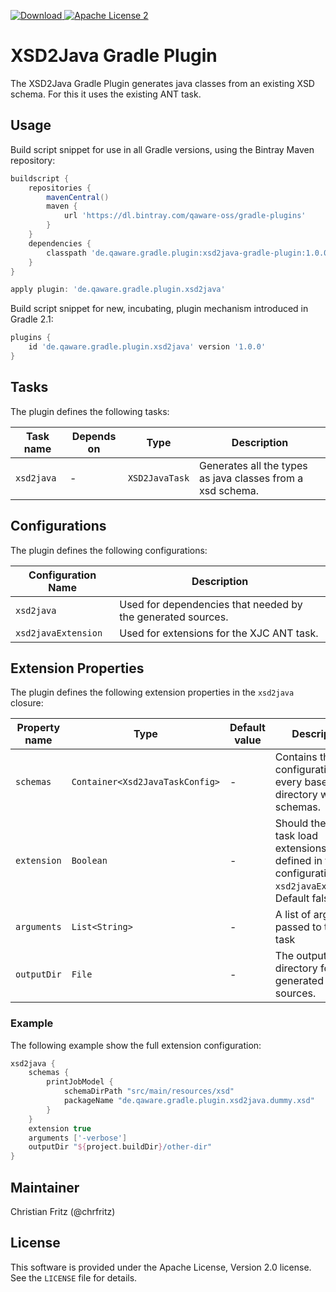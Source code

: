 [![Download](https://api.bintray.com/packages/qaware-oss/gradle-plugins/xsd2java-gradle-plugin/images/download.svg) ](https://bintray.com/qaware-oss/gradle-plugins/xsd2java-gradle-plugin/_latestVersion)
[![Apache License 2](http://img.shields.io/badge/license-ASF2-blue.svg)](https://github.com/qaware/xsd2java-gradle-plugin/blob/master/LICENSE)

# XSD2Java Gradle Plugin

The XSD2Java Gradle Plugin generates java classes from an existing XSD schema. For this it uses the existing ANT task.

## Usage

Build script snippet for use in all Gradle versions, using the Bintray Maven repository:
```groovy
buildscript {
    repositories {
        mavenCentral()
        maven {
            url 'https://dl.bintray.com/qaware-oss/gradle-plugins'
        }
    }
    dependencies {
        classpath 'de.qaware.gradle.plugin:xsd2java-gradle-plugin:1.0.0'
    }
}

apply plugin: 'de.qaware.gradle.plugin.xsd2java'
```

Build script snippet for new, incubating, plugin mechanism introduced in Gradle 2.1:
```groovy
plugins {
    id 'de.qaware.gradle.plugin.xsd2java' version '1.0.0'
}
```
## Tasks

The plugin defines the following tasks:

Task name | Depends on | Type | Description
--------- | ---------- | ---- | ---
`xsd2java`| -          | `XSD2JavaTask` | Generates all the types as java classes from a xsd schema.

## Configurations

The plugin defines the following configurations:

Configuration Name  | Description
------------------- | ---
`xsd2java`          | Used for dependencies that needed by the generated sources.
`xsd2javaExtension` | Used for extensions for the XJC ANT task.

## Extension Properties

The plugin defines the following extension properties in the `xsd2java` closure:

Property name | Type   | Default value | Description
------------- | ------ | - | ---
`schemas`     | `Container<Xsd2JavaTaskConfig>` | - | Contains the configurations for every base directory with schemas.
`extension`   | `Boolean` | - | Should the ant task load extensions defined in the configuration `xsd2javaExtension`. Default false
`arguments`   | `List<String>` | - | A list of arguments passed to the ant task
`outputDir`   | `File` | - | The output directory for the generated sources.

### Example

The following example show the full extension configuration:
```groovy
xsd2java {
    schemas {
        printJobModel {
            schemaDirPath "src/main/resources/xsd"
            packageName "de.qaware.gradle.plugin.xsd2java.dummy.xsd"
        }
    }
    extension true
    arguments ['-verbose']
    outputDir "${project.buildDir}/other-dir"
}
```

## Maintainer

Christian Fritz (@chrfritz)

## License

This software is provided under the Apache License, Version 2.0 license. See the `LICENSE` file for details.
